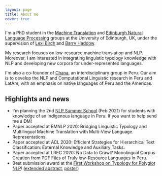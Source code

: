 ```yaml
---
layout: page
title: About me
cover: true
---
```


I'm a PhD student in the [Machine Translation](https://www.wiki.ed.ac.uk/display/statmt/People) and 
[Edinburgh Natural Language Processing](http://groups.inf.ed.ac.uk/edinburghnlp/) groups at the University of Edinburgh, UK, 
under the supervision of [Lexi Birch](http://homepages.inf.ed.ac.uk/abmayne/) 
and [Barry Haddow](http://homepages.inf.ed.ac.uk/bhaddow/).

My research focuses on low-resource machine translation and NLP.
Moreover, I am interested in integrating linguistic typology knowledge with NLP and
developing new corpora for under-represented languages.

I'm also a co-founder of [Chana](https://github.com/aoncevay/lingcomp-nlp-meetups), an interdisciplinary group in Peru. 
Our aim is to develop the NLP and Computational Linguistic research in Peru and LatAm, 
with an emphasis on native languages of Peru and the Americas.

## Highlights and news

* I'm planning the 2nd [NLP Summer School](https://sites.google.com/view/nlp-iapucp-2020/) (Feb 2021) for students with 
knowledge of an indigenous language in Peru. If you want to help send me a DM!
* Paper accepted at EMNLP 2020: Bridging Linguistic Typology and Multilingual Machine Translation with Multi-View Language Representations.
* Paper accepted at ACL 2020: Efficient Strategies for Hierarchical Text Classification: External Knowledge and Auxiliary Tasks.
* Paper accepted at LREC 2020: No Data to Crawl? Monolingual Corpus Creation from PDF Files of Truly low-Resource Languages in Peru.
* Best submission award at the [First Workshop on Typology for Polyglot NLP](https://typology-and-nlp.github.io/2019/)! 
([extended abstract](https://typology-and-nlp.github.io/2019/assets/2019/papers/16.pdf), [poster](https://typology-and-nlp.github.io/2019/assets/2019/posters/16_Towards_a_Multi-view_Language_Representation/_A_Shared_Space_of_Discrete_and_Continuous_Language_Features.pdf))
